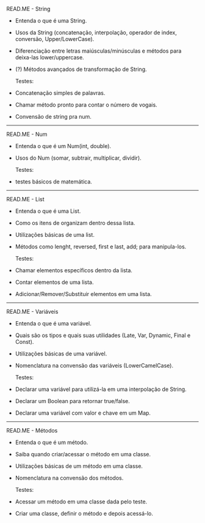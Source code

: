 READ.ME - String

- Entenda o que é uma String.

- Usos da String (concatenação, interpolação, operador de index, conversão, Upper/LowerCase).

- Diferenciação entre letras maiúsculas/minúsculas e métodos para deixa-las lower/uppercase.

- (?) Métodos avançados de transformação de String.

	Testes:

- Concatenação simples de palavras.

- Chamar método pronto para contar o número de vogais.

- Convensão de string pra num.

---------------------------------------------------------------------------------------------

READ.ME - Num

- Entenda o que é um Num(int, double).

- Usos do Num (somar, subtrair, multiplicar, dividir).

	Testes:

- testes básicos de matemática.

---------------------------------------------------------------------------------------------

READ.ME - List

- Entenda o que é uma List.

- Como os itens de organizam dentro dessa lista.

- Utilizações básicas de uma list.

- Métodos como lenght, reversed, first e last, add; para manipula-los.

	Testes:

- Chamar elementos específicos dentro da lista.

- Contar elementos de uma lista.

- Adicionar/Remover/Substituir elementos em uma lista.

---------------------------------------------------------------------------------------------

READ.ME - Variáveis

- Entenda o que é uma variável.

- Quais são os tipos e quais suas utilidades (Late, Var, Dynamic, Final e Const).

- Utilizações básicas de uma variável.

- Nomenclatura na convensão das variáveis (LowerCamelCase).

	Testes:

- Declarar uma variável para utilizá-la em uma interpolação de String.

- Declarar um Boolean para retornar true/false.

- Declarar uma variável com valor e chave em um Map.

---------------------------------------------------------------------------------------------

READ.ME - Métodos

- Entenda o que é um método.

- Saiba quando criar/acessar o método em uma classe.

- Utilizações básicas de um método em uma classe.

- Nomenclatura na convensão dos métodos.

	Testes:

- Acessar um método em uma classe dada pelo teste.

- Criar uma classe, definir o método e depois acessá-lo.


